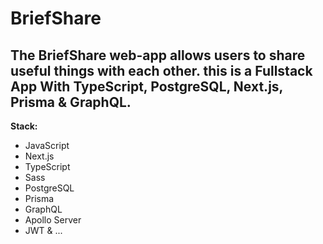 # BriefShare
The **BriefShare** web-app allows users to share useful things with each other.
this is a Fullstack App With TypeScript, PostgreSQL, Next.js, Prisma & GraphQL.
------------
**Stack:**
- JavaScript
- Next.js
- TypeScript
- Sass
- PostgreSQL
- Prisma
- GraphQL
- Apollo Server
- JWT
& ...
